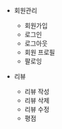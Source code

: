 - 회원관리
    - 회원가입
    - 로그인
    - 로그아웃
    - 회원 프로필
    - 팔로잉

- 리뷰
    - 리뷰 작성
    - 리뷰 삭제
    - 리뷰 수정
    - 평점